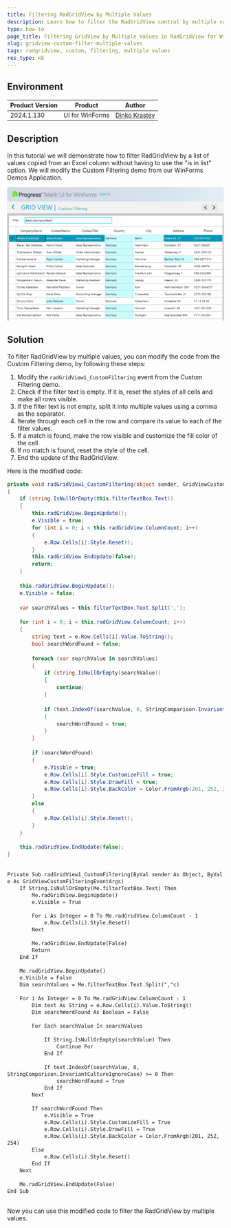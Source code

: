 ```yaml
---
title: Filtering RadGridView by Multiple Values
description: Learn how to filter the RadGridView control by multiple values without using the "is in list" option.
type: how-to
page_title: Filtering GridView by Multiple Values in RadGridView for WinForms | Telerik UI for WinForms
slug: gridview-custom-filter-multiple-values
tags: radgridview, custom, filtering, multiple values
res_type: kb
---
```


## Environment
|Product Version|Product|Author|
|----|----|----|
|2024.1.130|UI for WinForms|[Dinko Krastev](https://www.telerik.com/blogs/author/dinko-krastev)|

## Description

In this tutorial we will demonstrate how to filter RadGridView by a list of values copied from an Excel column without having to use the "is in list" option. We will modify the Custom Filtering demo from our WinForms Demos Application.

![gridview-custom-filter-multiple-values 001](images/gridview-custom-filter-multiple-values_1.png)

## Solution

To filter RadGridView by multiple values, you can modify the code from the Custom Filtering demo, by following these steps:

1. Modify the `radGridView1_CustomFiltering` event from the Custom Filtering demo.
2. Check if the filter text is empty. If it is, reset the styles of all cells and make all rows visible.
3. If the filter text is not empty, split it into multiple values using a comma as the separator.
4. Iterate through each cell in the row and compare its value to each of the filter values.
5. If a match is found, make the row visible and customize the fill color of the cell.
6. If no match is found, reset the style of the cell.
7. End the update of the RadGridView.

Here is the modified code:

````C#  
private void radGridView1_CustomFiltering(object sender, GridViewCustomFilteringEventArgs e)
{
    if (string.IsNullOrEmpty(this.filterTextBox.Text))
    {
        this.radGridView.BeginUpdate();
        e.Visible = true;
        for (int i = 0; i < this.radGridView.ColumnCount; i++)
        {
            e.Row.Cells[i].Style.Reset();
        }
        this.radGridView.EndUpdate(false);
        return;
    }

    this.radGridView.BeginUpdate();
    e.Visible = false;

    var searchValues = this.filterTextBox.Text.Split(',');

    for (int i = 0; i < this.radGridView.ColumnCount; i++)
    {
        string text = e.Row.Cells[i].Value.ToString();
        bool searchWordFound = false;

        foreach (var searchValue in searchValues)
        {
            if (string.IsNullOrEmpty(searchValue))
            {
                continue;
            }

            if (text.IndexOf(searchValue, 0, StringComparison.InvariantCultureIgnoreCase) >= 0)
            {
                searchWordFound = true;
            }
        }

        if (searchWordFound)
        {
            e.Visible = true;
            e.Row.Cells[i].Style.CustomizeFill = true;
            e.Row.Cells[i].Style.DrawFill = true;
            e.Row.Cells[i].Style.BackColor = Color.FromArgb(201, 252, 254);
        }
        else
        {
            e.Row.Cells[i].Style.Reset();
        }
    }

    this.radGridView.EndUpdate(false);
}

````
````VB.NET

Private Sub radGridView1_CustomFiltering(ByVal sender As Object, ByVal e As GridViewCustomFilteringEventArgs)
    If String.IsNullOrEmpty(Me.filterTextBox.Text) Then
        Me.radGridView.BeginUpdate()
        e.Visible = True

        For i As Integer = 0 To Me.radGridView.ColumnCount - 1
            e.Row.Cells(i).Style.Reset()
        Next

        Me.radGridView.EndUpdate(False)
        Return
    End If

    Me.radGridView.BeginUpdate()
    e.Visible = False
    Dim searchValues = Me.filterTextBox.Text.Split(","c)

    For i As Integer = 0 To Me.radGridView.ColumnCount - 1
        Dim text As String = e.Row.Cells(i).Value.ToString()
        Dim searchWordFound As Boolean = False

        For Each searchValue In searchValues

            If String.IsNullOrEmpty(searchValue) Then
                Continue For
            End If

            If text.IndexOf(searchValue, 0, StringComparison.InvariantCultureIgnoreCase) >= 0 Then
                searchWordFound = True
            End If
        Next

        If searchWordFound Then
            e.Visible = True
            e.Row.Cells(i).Style.CustomizeFill = True
            e.Row.Cells(i).Style.DrawFill = True
            e.Row.Cells(i).Style.BackColor = Color.FromArgb(201, 252, 254)
        Else
            e.Row.Cells(i).Style.Reset()
        End If
    Next

    Me.radGridView.EndUpdate(False)
End Sub


````


Now you can use this modified code to filter the RadGridView by multiple values.
